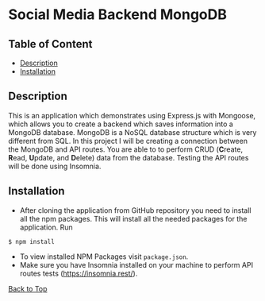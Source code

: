 # Social Media Backend MongoDB

## Table of Content

- [Description](#description)
- [Installation](#installation)

## Description

This is an application which demonstrates using Express.js with Mongoose, which allows you to create a backend which saves information into a MongoDB database. MongoDB is a NoSQL database structure which is very different from SQL. In this project I will be creating a connection between the MongoDB and API routes. You are able to to perform CRUD (**C**reate, **R**ead, **U**pdate, and **D**elete) data from the database. Testing the API routes will be done using Insomnia.

## Installation

- After cloning the application from GitHub repository you need to install all the npm packages. This will install all the needed packages for the application.
  Run

```
$ npm install
```

- To view installed NPM Packages visit `package.json`.
- Make sure you have Insomnia installed on your machine to perform API routes tests (https://insomnia.rest/).

[Back to Top](#social-media-backend-mongodb)
